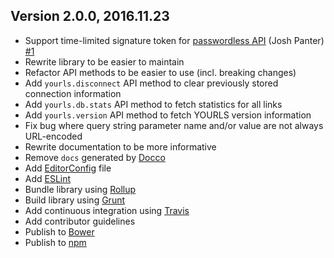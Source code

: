 ## Version 2.0.0, 2016.11.23

* Support time-limited signature token for [passwordless API](https://github.com/YOURLS/YOURLS/wiki/PasswordlessAPI) (Josh Panter) [#1](https://github.com/neocotic/yourls-api/issues/1)
* Rewrite library to be easier to maintain
* Refactor API methods to be easier to use (incl. breaking changes)
* Add `yourls.disconnect` API method to clear previously stored connection information
* Add `yourls.db.stats` API method to fetch statistics for all links
* Add `yourls.version` API method to fetch YOURLS version information
* Fix bug where query string parameter name and/or value are not always URL-encoded
* Rewrite documentation to be more informative
* Remove `docs` generated by [Docco](https://jashkenas.github.io/docco/)
* Add [EditorConfig](http://editorconfig.org) file
* Add [ESLint](http://eslint.org)
* Bundle library using [Rollup](http://rollupjs.org)
* Build library using [Grunt](http://gruntjs.com)
* Add continuous integration using [Travis](http://travis-ci.org)
* Add contributor guidelines
* Publish to [Bower](http://bower.io)
* Publish to [npm](https://www.npmjs.org)
